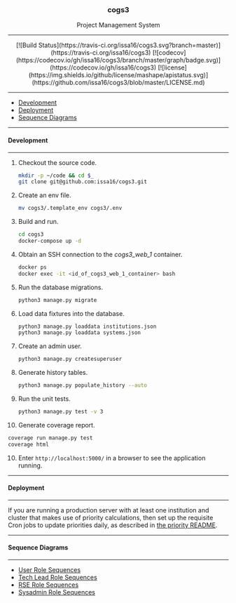 <p align="center">
   <h3 align="center">cogs3</h3>
</p>
<p align="center">
   Project Management System
</p>

---
<p align="center">
   [![Build Status](https://travis-ci.org/issa16/cogs3.svg?branch=master)](https://travis-ci.org/issa16/cogs3)
   [![codecov](https://codecov.io/gh/issa16/cogs3/branch/master/graph/badge.svg)](https://codecov.io/gh/issa16/cogs3)
   [![license](https://img.shields.io/github/license/mashape/apistatus.svg)](https://github.com/issa16/cogs3/blob/master/LICENSE.md)
</p>

---

- [Development](#development)
- [Deployment](#deployment)
- [Sequence Diagrams](#sequence-diagrams)

---

#### Development

---

1. Checkout the source code.

   ```sh
   mkdir -p ~/code && cd $_
   git clone git@github.com:issa16/cogs3.git
   ```

2. Create an env file.

   ```sh
   mv cogs3/.template_env cogs3/.env
   ```
   
3. Build and run.

   ```sh
   cd cogs3
   docker-compose up -d
   ```

4. Obtain an SSH connection to the *cogs3_web_1* container.

   ```sh
   docker ps
   docker exec -it <id_of_cogs3_web_1_container> bash
   ```

5. Run the database migrations.

   ```sh
   python3 manage.py migrate
   ```

6. Load data fixtures into the database.

   ```sh
   python3 manage.py loaddata institutions.json
   python3 manage.py loaddata systems.json
   ```

7. Create an admin user.

   ```sh
   python3 manage.py createsuperuser
   ```

8. Generate history tables.

   ```sh
   python3 manage.py populate_history --auto
   ```

9. Run the unit tests.

   ```sh
   python3 manage.py test -v 3
   ```

10. Generate coverage report.

   ```sh
   coverage run manage.py test
   coverage html
   ```

10. Enter ```http://localhost:5000/``` in a browser to see the application running.

---

#### Deployment

---

If you are running a production server with at least one institution and cluster that makes use of priority calculations, then set up the requisite Cron jobs to update priorities daily, as described in [the priority README](priority/README.md).

---

#### Sequence Diagrams

---

- [User Role Sequences](https://github.com/issa16/cogs3/blob/master/docs/sequences/COGS3%20User%20Role%20Sequences.pdf)
- [Tech Lead Role Sequences](https://github.com/issa16/cogs3/blob/master/docs/sequences/COGS3%20Tech%20Lead%20Role%20Sequences.pdf)
- [RSE Role Sequences](https://github.com/issa16/cogs3/blob/master/docs/sequences/COGS3%20RSE%20Role%20Sequences.pdf)
- [Sysadmin Role Sequences](https://github.com/issa16/cogs3/blob/master/docs/sequences/COGS3%20Sysadmin%20Role%20Sequences.pdf)